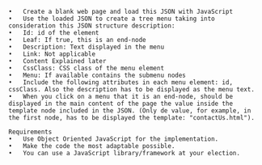 	•	Create a blank web page and load this JSON with JavaScript
	•	Use the loaded JSON to create a tree menu taking into consideration this JSON structure description:
	•	Id: id of the element
	•	Leaf: If true, this is an end-node
	•	Description: Text displayed in the menu
	•	Link: Not applicable
	•	Content Explained later
	•	CssClass: CSS class of the menu element
	•	Menu: If available contains the submenu nodes
	•	Include the following attributes in each menu element: id, cssClass. Also the description has to be displayed as the menu text.
	•	When you click on a menu that it is an end-node, should be displayed in the main content of the page the value inside the template node included in the JSON. (Only de value, for example, in the first node, has to be displayed the template: "contactUs.html").

	Requirements
	•	Use Object Oriented JavaScript for the implementation.
	•	Make the code the most adaptable possible.
	•	You can use a JavaScript library/framework at your election.

